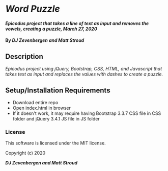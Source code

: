 # _Word Puzzle_

#### _Epicodus project that takes a line of text as input and removes the vowels, creating a puzzle, March 27, 2020_

#### By _**DJ Zevenbergen and Matt Stroud**_

## Description

_Epicodus project using jQuery, Bootstrap, CSS, HTML, and Javascript that takes text as input and replaces the values with dashes to create a puzzle._

## Setup/Installation Requirements

* Download entire repo
* Open index.html in browser
* If it doesn't work, it may require having Bootstrap 3.3.7 CSS file in CSS folder and jQuery 3.4.1 JS file in JS folder


### License

This software is licensed under the MIT license.

Copyright (c) 2020 

**_DJ Zevenbergen and Matt Stroud_**